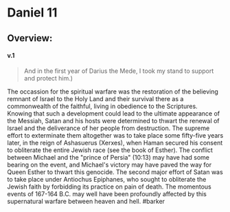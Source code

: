 # Daniel 11

## Overview:


#### v.1
>And in the first year of Darius the Mede, I took my stand to support and protect him.)

The occassion for the spiritual warfare was the restoration of the believing remnant of Israel to the Holy Land and their survival there as a commonwealth of the faithful, living in obedience to the Scriptures. Knowing that such a development could lead to the ultimate appearance of the Messiah, Satan and his hosts were determined to thwart the renewal of Israel and the deliverance of her people from destruction. The supreme effort to exterminate them altogether was to take place some fifty-five years later, in the reign of Ashasuerus (Xerxes), when Haman secured his consent to obliterate the entire Jewish race (see the book of Esther). The conflict between Michael and the "prince of Persia" (10:13) may have had some bearing on the event, and Michael's victory may have paved the way for Queen Esther to thwart this genocide. The second major effort of Satan was to take place under Antiochus Epiphanes, who sought to obliterate the Jewish faith by forbidding its practice on pain of death. The momentous events of 167-164 B.C. may well have been profoundly affected by this supernatural warfare between heaven and hell.
#barker 
